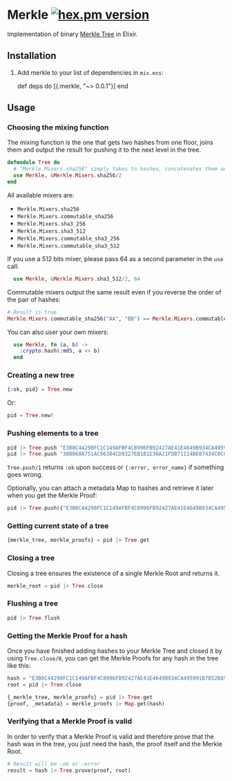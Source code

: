 # Merkle [![hex.pm version](https://img.shields.io/hexpm/v/plug.svg?style=flat)](https://hex.pm/packages/merkle)

Implementation of binary [Merkle Tree](https://en.wikipedia.org/wiki/Merkle_tree) in Elixir.

## Installation

  1. Add merkle to your list of dependencies in `mix.exs`:

        def deps do
          [{:merkle, "~> 0.0.1"}]
        end

## Usage

### Choosing the mixing function
The mixing function is the one that gets two hashes from one floor, joins them and output the result for pushing it to the next level in the tree.

```elixir
defmodule Tree do
  # "Merkle.Mixers.sha256" simply takes to hashes, concatenates them and calculates the SHA256 hash.
  use Merkle, &Merkle.Mixers.sha256/2
end
```

All available mixers are:
* `Merkle.Mixers.sha256`
* `Merkle.Mixers.commutable_sha256`
* `Merkle.Mixers.sha3_256`
* `Merkle.Mixers.sha3_512`
* `Merkle.Mixers.commutable_sha3_256`
* `Merkle.Mixers.commutable_sha3_512`

If you use a 512 bits mixer, please pass 64 as a second parameter in the `use` call:
```elixir
  use Merkle, &Merkle.Mixers.sha3_512/2, 64
```

Commutable mixers output the same result even if you reverse the order of the pair of hashes:
```elixir
# Result is true
Merkle.Mixers.commutable_sha256("AA", "BB") == Merkle.Mixers.commutable_sha256("BB", "AA")
```

You can also user your own mixers:
```elixir
  use Merkle, fn (a, b) ->
    :crypto.hash(:md5, a <> b)
  end
```

### Creating a new tree
```elixir
{:ok, pid} = Tree.new
```
Or:
```elixir
pid = Tree.new!
```

### Pushing elements to a tree
```elixir
pid |> Tree.push "E3B0C44298FC1C149AFBF4C8996FB92427AE41E4649B934CA495991B7852B855"
pid |> Tree.push "38B060A751AC96384CD9327EB1B1E36A21FDB71114BE07434C0CC7BF63F6E1DA"
```
`Tree.push/1` returns `:ok` upon success or `{:error, error_name}` if something goes wrong.

Optionally, you can attach a metadata Map to hashes and retrieve it later when you get the Merkle Proof:
```elixir
pid |> Tree.push({"E3B0C44298FC1C149AFBF4C8996FB92427AE41E4649B934CA495991B7852B855", %{foo: "bar"}})
```

### Getting current state of a tree
```elixir
{merkle_tree, merkle_proofs} = pid |> Tree.get
```

### Closing a tree
Closing a tree ensures the existence of a single Merkle Root and returns it.
```elixir
merkle_root = pid |> Tree.close
```

### Flushing a tree
```elixir
pid |> Tree.flush
```

### Getting the Merkle Proof for a hash
Once you have finished adding hashes to your Merkle Tree and closed it by using `Tree.close/0`, you can get the Merkle Proofs for any hash in the tree like this:
```elixir
hash = "E3B0C44298FC1C149AFBF4C8996FB92427AE41E4649B934CA495991B7852B855"
root = pid |> Tree.close

{_merkle_tree, merkle_proofs} = pid |> Tree.get
{proof, _metadata} = merkle_proofs |> Map.get(hash)
```

### Verifying that a Merkle Proof is valid
In order to verify that a Merkle Proof is valid and therefore prove that the hash was in the tree, you just need the hash, the proof itself and the Merkle Root.
```elixir
# Result will be :ok or :error
result = hash |> Tree.prove(proof, root)
```
